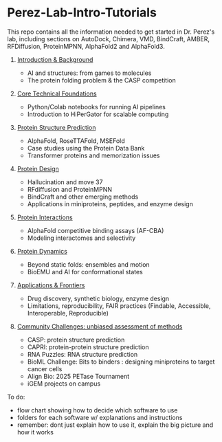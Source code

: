 # Perez-Lab-Intro-Tutorials
This repo contains all the information needed to get started in Dr. Perez's lab, including sections on AutoDock, Chimera, VMD, BindCraft, AMBER, RFDiffusion, ProteinMPNN, AlphaFold2 and AlphaFold3.

1. [Introduction & Background](https://github.com/alyssablood/Perez-Lab-Intro-Tutorials/blob/main/1.%20Introduction%20&%20Background)

    - AI and structures: from games to molecules
    - The protein folding problem & the CASP competition
2. [Core Technical Foundations](https://github.com/alyssablood/Perez-Lab-Intro-Tutorials/blob/main/2.%20Core%20Technical%20Foundations)

    - Python/Colab notebooks for running AI pipelines
    - Introduction to HiPerGator for scalable computing
3. [Protein Structure Prediction](https://github.com/alyssablood/Perez-Lab-Intro-Tutorials/blob/main/3.%20Protein%20Structure%20Prediction)

    - AlphaFold, RoseTTAFold, MSEFold
    - Case studies using the Protein Data Bank
    - Transformer proteins and memorization issues
4. [Protein Design](https://github.com/alyssablood/Perez-Lab-Intro-Tutorials/blob/main/4.%20Protein%20Design)

    - Hallucination and move 37
    - RFdiffusion and ProteinMPNN
    - BindCraft and other emerging methods
    - Applications in miniproteins, peptides, and enzyme design
5. [Protein Interactions](https://github.com/alyssablood/Perez-Lab-Intro-Tutorials/blob/main/5.%20Protein%20Interactions)

    - AlphaFold competitive binding assays (AF-CBA)
    - Modeling interactomes and selectivity
6. [Protein Dynamics](https://github.com/alyssablood/Perez-Lab-Intro-Tutorials/blob/main/6.%20Protein%20Dynamics)

    - Beyond static folds: ensembles and motion
    - BioEMU and AI for conformational states
7. [Applications & Frontiers](https://github.com/alyssablood/Perez-Lab-Intro-Tutorials/blob/main/7.%20Application%20%26%20Frontiers)

    - Drug discovery, synthetic biology, enzyme design
    - Limitations, reproducibility, FAIR practices (Findable, Accessible, Interoperable, 
Reproducible)
8. [Community Challenges: unbiased assessment of methods](https://github.com/alyssablood/Perez-Lab-Intro-Tutorials/blob/main/8.%20Community%20Challenges%3A%20unbiased%20assessment%20of%20methods)

    - CASP: protein structure prediction
    - CAPRI: protein-protein structure prediction
    - RNA Puzzles: RNA structure prediction
    - BioML Challenge: Bits to binders : designing miniproteins to target cancer cells
    - Align Bio: 2025 PETase Tournament
    - iGEM projects on campus




To do:
- flow chart showing how to decide which software to use
- folders for each software w/ explanations and instructions
- remember: dont just explain how to use it, explain the big picture and how it works
